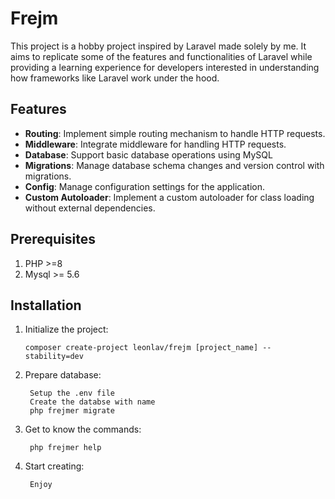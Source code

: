 # Frejm

This project is a hobby project inspired by Laravel made solely by me. It aims to replicate some of the features and functionalities of Laravel while providing a learning experience for developers interested in understanding how frameworks like Laravel work under the hood.

## Features

- **Routing**: Implement simple routing mechanism to handle HTTP requests.
- **Middleware**: Integrate middleware for handling HTTP requests.
- **Database**: Support basic database operations using MySQL
- **Migrations**: Manage database schema changes and version control with migrations.
- **Config**: Manage configuration settings for the application.
- **Custom Autoloader**: Implement a custom autoloader for class loading without external dependencies.

## Prerequisites

1. PHP >=8
2. Mysql >= 5.6

## Installation

1. Initialize the project:

   ```
   composer create-project leonlav/frejm [project_name] --stability=dev
   ```

2. Prepare database:
   ```
    Setup the .env file
    Create the databse with name
    php frejmer migrate
   ```

3. Get to know the commands:
   ```
    php frejmer help
   ```

4. Start creating:
   ```
    Enjoy
   ```

